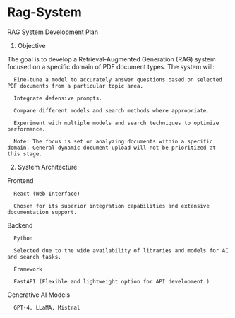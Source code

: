 # Rag-System

RAG System Development Plan

1. Objective

The goal is to develop a Retrieval-Augmented Generation (RAG) system focused on a specific domain of PDF document types. The system will:
    
    
      Fine-tune a model to accurately answer questions based on selected PDF documents from a particular topic area.
      
      Integrate defensive prompts.
      
      Compare different models and search methods where appropriate.
      
      Experiment with multiple models and search techniques to optimize performance.
      
      Note: The focus is set on analyzing documents within a specific domain. General dynamic document upload will not be prioritized at this stage.


2. System Architecture

Frontend
    
      React (Web Interface)
      
      Chosen for its superior integration capabilities and extensive documentation support.

Backend

      Python
      
      Selected due to the wide availability of libraries and models for AI and search tasks.
      
      Framework
      
      FastAPI (Flexible and lightweight option for API development.)

Generative AI Models

      GPT-4, LLaMA, Mistral
